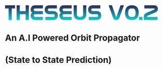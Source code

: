 ![logo](https://github.com/spacesys-finch/THESEUS/blob/main/Media/V02%20Logo.png)

#
# An A.I Powered Orbit Propagator
# (State to State Prediction)
